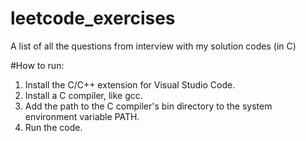 # leetcode_exercises
A list of all the questions from interview with my solution codes (in C)

#How to run:
1. Install the C/C++ extension for Visual Studio Code.
2. Install a C compiler, like gcc.
3. Add the path to the C compiler's bin directory to the system environment variable PATH.
4. Run the code.
